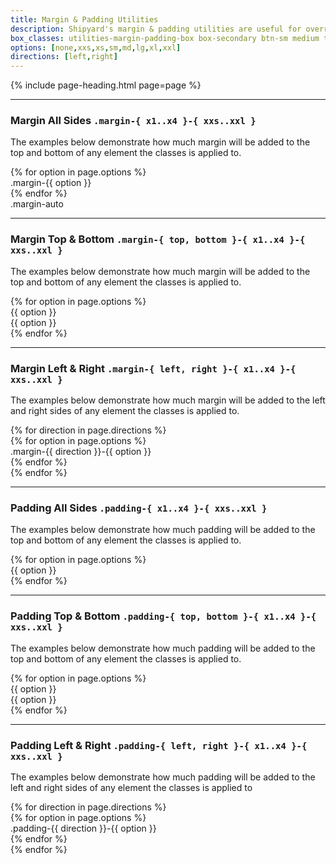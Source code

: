 ```yaml
---
title: Margin & Padding Utilities
description: Shipyard's margin & padding utilities are useful for overriding the default margin and padding in any component, and can be extremely useful in a wide array of situations.
box_classes: utilities-margin-padding-box box-secondary btn-sm medium text-light
options: [none,xxs,xs,sm,md,lg,xl,xxl]
directions: [left,right]
---
```


{% include page-heading.html page=page %}

---

### Margin All Sides `.margin-{ x1..x4 }-{ xxs..xxl }`
<p class="text-light margin-bottom-md">The examples below demonstrate how much margin will be added to the top and bottom of any element the classes is applied to.</p>

<div class="col-container">
  <div class="col">
    <div class="align-center">
      {% for option in page.options %}
        <div class="{{ page.box_classes }} margin-{{ option }}">.margin-{{ option }}</div>
      {% endfor %}
      <div class="{{ page.box_classes }} col-55 col-x1-75 col-x2-85 margin-auto">.margin-auto</div>
    </div>
  </div>
</div>

---

### Margin Top & Bottom `.margin-{ top, bottom }-{ x1..x4 }-{ xxs..xxl }`
<p class="text-light margin-bottom-md">The examples below demonstrate how much margin will be added to the top and bottom of any element the classes is applied to.</p>

<div class="col-container">
  {% for option in page.options %}
    <div class="col align-center">
      <div class="{{ page.box_classes }} margin-bottom-{{ option }}">{{ option }}</div>
      <div class="{{ page.box_classes }} margin-top-{{ option }}">{{ option }}</div>
    </div>
  {% endfor %}
</div>

---

### Margin Left & Right `.margin-{ left, right }-{ x1..x4 }-{ xxs..xxl }`
<p class="text-light margin-bottom-md">The examples below demonstrate how much margin will be added to the left and right sides of any element the classes is applied to.</p>

<div class="col-container">
  {% for direction in page.directions %}
    <div class="col">
      <div class="align-{{ direction }}">
        {% for option in page.options %}
          <div class="{{ page.box_classes }} margin-{{ direction }}-{{ option }} margin-bottom-md">.margin-{{ direction }}-{{ option }}</div>
        {% endfor %}
      </div>
    </div>
  {% endfor %}
</div>

---

### Padding All Sides `.padding-{ x1..x4 }-{ xxs..xxl }`
<p class="text-light margin-bottom-md">The examples below demonstrate how much padding will be added to the top and bottom of any element the classes is applied to.</p>

<div class="col-container">
  {% for option in page.options %}
    <div class="col align-center">
      <div class="box-secondary medium text-light text-sm padding-{{ option }} margin-bottom-xs">{{ option }}</div>
    </div>
  {% endfor %}
</div>

---

### Padding Top & Bottom `.padding-{ top, bottom }-{ x1..x4 }-{ xxs..xxl }`
<p class="text-light margin-bottom-md">The examples below demonstrate how much padding will be added to the top and bottom of any element the classes is applied to.</p>

<div class="col-container">
  {% for option in page.options %}
    <div class="col align-center">
      <div class="box-secondary medium text-light text-sm padding-bottom-{{ option }} margin-bottom-xs">{{ option }}</div>
      <div class="box-secondary medium text-light text-sm padding-top-{{ option }}">{{ option }}</div>
    </div>
  {% endfor %}
</div>

---

### Padding Left & Right `.padding-{ left, right }-{ x1..x4 }-{ xxs..xxl }`
<p class="text-light margin-bottom-md">The examples below demonstrate how much padding will be added to the left and right sides of any element the classes is applied to</p>

<div class="col-container">
  {% for direction in page.directions %}
    <div class="col">
      <div class="align-{{ direction }}">
        {% for option in page.options %}
          <div class="{{ page.box_classes }} padding-{{ direction }}-{{ option }} margin-bottom-md">.padding-{{ direction }}-{{ option }}</div>
        {% endfor %}
      </div>
    </div>
  {% endfor %}
</div>

